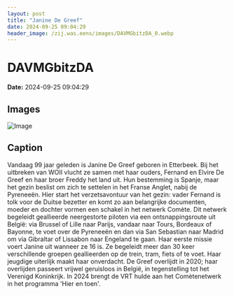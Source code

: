 ```yaml
---
layout: post
title: "Janine De Greef"
date: 2024-09-25 09:04:29
header_image: /zij.was.eens/images/DAVMGbitzDA_0.webp
---
```


# DAVMGbitzDA

**Date:** 2024-09-25 09:04:29

## Images

![Image](/zij.was.eens/images/DAVMGbitzDA_0.webp)

## Caption

Vandaag 99 jaar geleden is Janine De Greef geboren in Etterbeek. Bij het uitbreken van WOII vlucht ze samen met haar ouders, Fernand en Elvire De Greef en haar broer Freddy het land uit. Hun bestemming is Spanje, maar het gezin beslist om zich te settelen in het Franse Anglet, nabij de Pyreneeën. Hier start het verzetsavontuur van het gezin: vader Fernand is tolk voor de Duitse bezetter en komt zo aan belangrijke documenten, moeder en dochter vormen een schakel in het netwerk Comète. Dit netwerk begeleidt geallieerde neergestorte piloten via een ontsnappingsroute uit België: via Brussel of Lille naar Parijs, vandaar naar Tours, Bordeaux of Bayonne, te voet over de Pyreneeën en dan via San Sebastian naar Madrid om via Gibraltar of Lissabon naar Engeland te gaan. Haar eerste missie voert Janine uit wanneer ze 16 is. Ze begeleidt meer dan 30 keer verschillende groepen geallieerden op de trein, tram, fiets of te voet. Haar jeugdige uiterlijk maakt haar onverdacht. De Greef overlijdt in 2020; haar overlijden passeert vrijwel geruisloos in België, in tegenstelling tot het Verenigd Koninkrijk. In 2024 brengt de VRT hulde aan het Comètenetwerk in het programma 'Hier en toen'.

